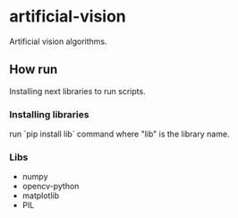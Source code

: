 # artificial-vision
Artificial vision algorithms.

## How run
Installing next libraries to run scripts.

### Installing libraries
run ´pip install lib´ command where "lib" is the library name.

### Libs
- numpy
- opencv-python
- matplotlib
- PIL